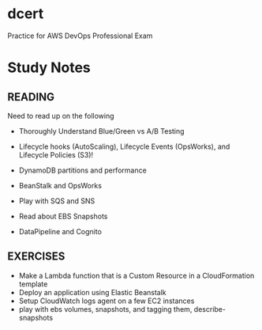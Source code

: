 # dcert
Practice for AWS DevOps Professional Exam

# Study Notes

## READING
Need to read up on the following
* Thoroughly Understand Blue/Green vs A/B Testing 
* Lifecycle hooks (AutoScaling), Lifecycle Events (OpsWorks), and Lifecycle Policies (S3)!
* DynamoDB partitions and performance
* BeanStalk and OpsWorks

* Play with SQS and SNS
* Read about EBS Snapshots

* DataPipeline and Cognito

## EXERCISES
* Make a Lambda function that is a Custom Resource in a CloudFormation template
* Deploy an application using Elastic Beanstalk
* Setup CloudWatch logs agent on a few EC2 instances
* play with ebs volumes, snapshots, and tagging them, describe-snapshots


